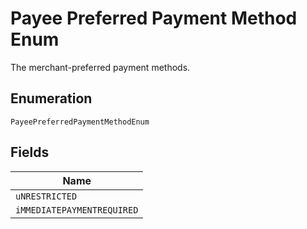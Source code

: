 
# Payee Preferred Payment Method Enum

The merchant-preferred payment methods.

## Enumeration

`PayeePreferredPaymentMethodEnum`

## Fields

| Name |
|  --- |
| `uNRESTRICTED` |
| `iMMEDIATEPAYMENTREQUIRED` |

